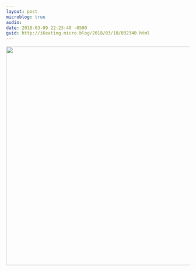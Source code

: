 ```yaml
---
layout: post
microblog: true
audio: 
date: 2018-03-09 22:23:40 -0500
guid: http://iKeating.micro.blog/2018/03/10/032340.html
---
```



<img src="http://iKeating.micro.blog/uploads/2018/bca1e6f7e3.jpg" width="600" height="599" />
